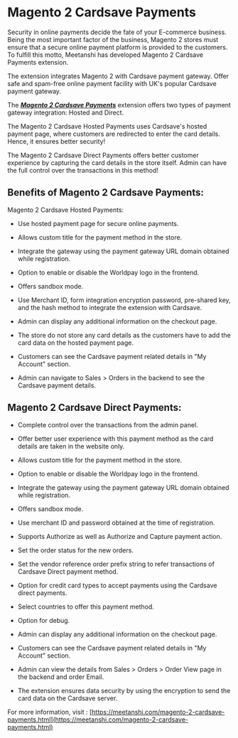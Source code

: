 # Magento 2 Cardsave Payments

Security in online payments decide the fate of your E-commerce business. Being the most important factor of the business, Magento 2 stores must ensure that a secure online payment platform is provided to the customers. To fulfill this motto, Meetanshi has developed Magento 2 Cardsave Payments extension.

The extension integrates Magento 2 with Cardsave payment gateway. Offer safe and spam-free online payment facility with UK's popular Cardsave payment gateway.

The [***Magento 2 Cardsave Payments***](https://meetanshi.com/magento-2-cardsave-payments.html) extension offers two types of payment gateway integration: Hosted and Direct.

The Magento 2 Cardsave Hosted Payments uses Cardsave's hosted payment page, where customers are redirected to enter the card details. Hence, it ensures better security!

The Magento 2 Cardsave Direct Payments offers better customer experience by capturing the card details in the store itself. Admin can have the full control over the transactions in this method!

## Benefits of Magento 2 Cardsave Payments: ##

Magento 2 Cardsave Hosted Payments:

* Use hosted payment page for secure online payments.

* Allows custom title for the payment method in the store.

* Integrate the gateway using the payment gateway URL domain obtained while registration.

* Option to enable or disable the Worldpay logo in the frontend.

* Offers sandbox mode.

* Use Merchant ID, form integration encryption password, pre-shared key, and the hash method to integrate the extension with Cardsave.

* Admin can display any additional information on the checkout page.

* The store do not store any card details as the customers have to add the card data on the hosted payment page.

* Customers can see the Cardsave payment related details in "My Account" section.

* Admin can navigate to Sales > Orders in the backend to see the Cardsave payment details.

## Magento 2 Cardsave Direct Payments: ##

* Complete control over the transactions from the admin panel.

* Offer better user experience with this payment method as the card details are taken in the website only.

* Allows custom title for the payment method in the store.

* Option to enable or disable the Worldpay logo in the frontend.

* Integrate the gateway using the payment gateway URL domain obtained while registration.

* Offers sandbox mode.

* Use merchant ID and password obtained at the time of registration.

* Supports Authorize as well as Authorize and Capture payment action.

* Set the order status for the new orders.

* Set the vendor reference order prefix string to refer transactions of Cardsave Direct payment method.

* Option for credit card types to accept payments using the Cardsave direct payments.

* Select countries to offer this payment method.

* Option for debug.

* Admin can display any additional information on the checkout page.

* Customers can see the Cardsave payment related details in "My Account" section.

* Admin can view the details from Sales > Orders > Order View page in the backend and order Email.

* The extension ensures data security by using the encryption to send the card data on the Cardsave server.

For more information, visit : [https://meetanshi.com/magento-2-cardsave-payments.html](https://meetanshi.com/magento-2-cardsave-payments.html)

